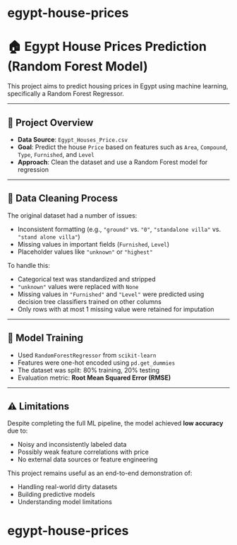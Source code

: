 # egypt-house-prices
# 🏠 Egypt House Prices Prediction (Random Forest Model)

This project aims to predict housing prices in Egypt using machine learning, specifically a Random Forest Regressor.

---

## 📂 Project Overview

- **Data Source**: `Egypt_Houses_Price.csv`
- **Goal**: Predict the house `Price` based on features such as `Area`, `Compound`, `Type`, `Furnished`, and `Level`
- **Approach**: Clean the dataset and use a Random Forest model for regression

---

## 🧹 Data Cleaning Process

The original dataset had a number of issues:
- Inconsistent formatting (e.g., `"ground"` vs. `"0"`, `"standalone villa"` vs. `"stand alone villa"`)
- Missing values in important fields (`Furnished`, `Level`)
- Placeholder values like `"unknown"` or `"highest"`

To handle this:
- Categorical text was standardized and stripped
- `"unknown"` values were replaced with `None`
- Missing values in `"Furnished"` and `"Level"` were predicted using decision tree classifiers trained on other columns
- Only rows with at most 1 missing value were retained for imputation

---

## 🧠 Model Training

- Used `RandomForestRegressor` from `scikit-learn`
- Features were one-hot encoded using `pd.get_dummies`
- The dataset was split: 80% training, 20% testing
- Evaluation metric: **Root Mean Squared Error (RMSE)**

---

## ⚠️ Limitations

Despite completing the full ML pipeline, the model achieved **low accuracy** due to:
- Noisy and inconsistently labeled data
- Possibly weak feature correlations with price
- No external data sources or feature engineering

This project remains useful as an end-to-end demonstration of:
- Handling real-world dirty datasets
- Building predictive models
- Understanding model limitations

# egypt-house-prices
